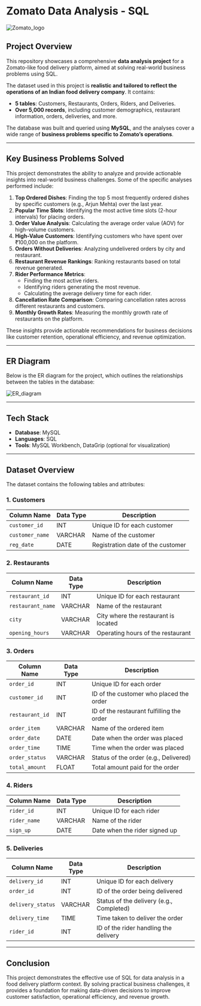 # Zomato Data Analysis - SQL

![Zomato_logo](https://github.com/user-attachments/assets/18a9229f-5b67-48c6-8ed2-6644954544ae)

## Project Overview

This repository showcases a comprehensive **data analysis project** for a Zomato-like food delivery platform, aimed at solving real-world business problems using SQL. 

The dataset used in this project is **realistic and tailored to reflect the operations of an Indian food delivery company**. It contains:
- **5 tables**: Customers, Restaurants, Orders, Riders, and Deliveries.
- **Over 5,000 records**, including customer demographics, restaurant information, orders, deliveries, and more.

The database was built and queried using **MySQL**, and the analyses cover a wide range of **business problems specific to Zomato’s operations**.

---

## Key Business Problems Solved

This project demonstrates the ability to analyze and provide actionable insights into real-world business challenges. Some of the specific analyses performed include:

1. **Top Ordered Dishes**: Finding the top 5 most frequently ordered dishes by specific customers (e.g., Arjun Mehta) over the last year.
2. **Popular Time Slots**: Identifying the most active time slots (2-hour intervals) for placing orders.
3. **Order Value Analysis**: Calculating the average order value (AOV) for high-volume customers.
4. **High-Value Customers**: Identifying customers who have spent over ₹100,000 on the platform.
5. **Orders Without Deliveries**: Analyzing undelivered orders by city and restaurant.
6. **Restaurant Revenue Rankings**: Ranking restaurants based on total revenue generated.
7. **Rider Performance Metrics**:
   - Finding the most active riders.
   - Identifying riders generating the most revenue.
   - Calculating the average delivery time for each rider.
8. **Cancellation Rate Comparison**: Comparing cancellation rates across different restaurants and customers.
9. **Monthly Growth Rates**: Measuring the monthly growth rate of restaurants on the platform.

These insights provide actionable recommendations for business decisions like customer retention, operational efficiency, and revenue optimization.

---

## ER Diagram

Below is the ER diagram for the project, which outlines the relationships between the tables in the database:

![ER_diagram](https://github.com/user-attachments/assets/25012be6-a913-48f0-93fc-b9c614ea28f6)

---

## Tech Stack

- **Database**: MySQL
- **Languages**: SQL
- **Tools**: MySQL Workbench, DataGrip (optional for visualization)

---

## Dataset Overview

The dataset contains the following tables and attributes:

### 1. **Customers**
| Column Name   | Data Type | Description                     |
|---------------|-----------|---------------------------------|
| `customer_id` | INT       | Unique ID for each customer    |
| `customer_name` | VARCHAR  | Name of the customer           |
| `reg_date`    | DATE      | Registration date of the customer |

### 2. **Restaurants**
| Column Name       | Data Type | Description                         |
|-------------------|-----------|-------------------------------------|
| `restaurant_id`   | INT       | Unique ID for each restaurant       |
| `restaurant_name` | VARCHAR   | Name of the restaurant              |
| `city`            | VARCHAR   | City where the restaurant is located|
| `opening_hours`   | VARCHAR   | Operating hours of the restaurant   |

### 3. **Orders**
| Column Name       | Data Type | Description                             |
|-------------------|-----------|-----------------------------------------|
| `order_id`        | INT       | Unique ID for each order                |
| `customer_id`     | INT       | ID of the customer who placed the order |
| `restaurant_id`   | INT       | ID of the restaurant fulfilling the order|
| `order_item`      | VARCHAR   | Name of the ordered item                |
| `order_date`      | DATE      | Date when the order was placed          |
| `order_time`      | TIME      | Time when the order was placed          |
| `order_status`    | VARCHAR   | Status of the order (e.g., Delivered)   |
| `total_amount`    | FLOAT     | Total amount paid for the order         |

### 4. **Riders**
| Column Name   | Data Type | Description                  |
|---------------|-----------|------------------------------|
| `rider_id`    | INT       | Unique ID for each rider     |
| `rider_name`  | VARCHAR   | Name of the rider            |
| `sign_up`     | DATE      | Date when the rider signed up|

### 5. **Deliveries**
| Column Name      | Data Type | Description                               |
|------------------|-----------|-------------------------------------------|
| `delivery_id`    | INT       | Unique ID for each delivery               |
| `order_id`       | INT       | ID of the order being delivered           |
| `delivery_status`| VARCHAR   | Status of the delivery (e.g., Completed)  |
| `delivery_time`  | TIME      | Time taken to deliver the order           |
| `rider_id`       | INT       | ID of the rider handling the delivery     |

---

## Conclusion

This project demonstrates the effective use of SQL for data analysis in a food delivery platform context. 
By solving practical business challenges, it provides a foundation for making data-driven decisions to improve customer satisfaction, 
operational efficiency, and revenue growth.
